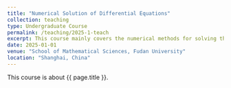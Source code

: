 ```yaml
---
title: "Numerical Solution of Differential Equations"
collection: teaching
type: Undergraduate Course
permalink: /teaching/2025-1-teach
excerpt: This course mainly covers the numerical methods for solving the differential equations.
date: 2025-01-01
venue: "School of Mathematical Sciences, Fudan University"
location: "Shanghai, China"
---
```


This course is about {{ page.title }}.
